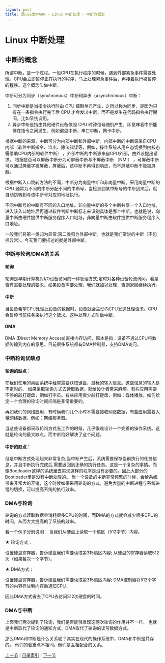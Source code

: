 ```yaml
---
layout: post
title: 源码开放学ARM - Linux 中断处理 - 中断的概念
---
```


# Linux 中断处理 #

## 中断的概念

所谓中断，是一个过程。一般CPU在执行程序的时候，遇到外部紧急事件需要处理。CPU会立即暂停正在执行的程序，马上处理紧急事件后，再接着执行被暂停的程序。这个概念叫做中断。

中断可分为同步（synchronous）中断和异步（asynchronous）中断：
1. 同步中断是当指令执行时由 CPU 控制单元产生，之所以称为同步，是因为只有在一条指令执行完毕后 CPU 才会发出中断，而不是发生在代码指令执行期间，比如系统调用。
2. 异步中断是指由其他硬件设备依照 CPU 时钟信号随机产生，即意味着中断能够在指令之间发生，例如键盘中断，串口中断，网卡中断。

根据中断的来源，中断可分为内部中断和外部中断，内部中断的中断源来自CPU内部（软件中断指令、溢出、除法错误等，例如，操作系统从用户态切换到内核态需借助CPU内部的软件中断） ，外部中断的中断源来自CPU外部，由外设提出请求。 
根据是否可以屏蔽中断分为可屏蔽中断与不屏蔽中断 （NMI） ，可屏蔽中断可以通过屏蔽字被屏蔽，屏蔽后，该中断不再得到响应，而不屏蔽中断不能被屏蔽。 

根据中断入口跳转方法的不同，中断分为向量中断和非向量中断。采用向量中断的 CPU 通常为不同的中断分配不同的中断号，当检测到某中断号的中断到来后，就自动跳转到与该中断号对应的地址执行。

不同中断号的中断有不同的入口地址。非向量中断的多个中断共享一个入口地址，进入该入口地址后再通过软件判断中断标志来识别具体是哪个中断。也就是说，向量中断由硬件提供中断服务程序入口地址，非向量中断由软件提供中断服务程序入口地址。 

一般我们将第一类归为异常;第二类归为外部中断，也就是我们常说的中断（不包括异常）。今天我们要描述的就是外部中断。


### 中断与轮询/DMA的关系

#### 轮询

轮询是早期计算机对I/O设备访问的一种管理方式;定时对各种设备轮流询问，看是否有需要处理的要求。如果设备需要处理，我们就加以处理，否则返回继续执行。

#### 中断
当设备希望CPU处理此设备的数据时，设备就会主动向CPU发送处理请求。CPU会暂停当前任务来执行这个请求。这种处理方式叫做中断。

#### DMA
DMA (Direct Memory Access)直接内存访问，原本是指：设备不通过CPU将数据传输到内存的意思。目前很多系统都有DMA控制器，支持DMA访问。

### 中断轮询优缺点

#### 轮询的缺点：

在我们使用的桌面系统中经常需要获取键盘，鼠标的输入信息。这些信息的输入是不定时的。
如果采取轮询方式去读取数据，就给设计者带来麻烦。有些应用需要不停的敲打键盘，例如打字员。有些应用很少敲打键盘，例如：媒体播放。如何给定一个合理的轮询时间间隔是非常重要的。

再如我们的网络应用，有时候我们几个小时不需要接收网络数据，有些应用需要大量网络数据，例如：网络服务器。

当这些设备都采取轮询方式去工作的时候，几乎很难设计一个完善的操作系统。这就是轮询的最大缺点。而中断恰好解决了这个问题。

#### 中断的缺点：

但是中断方式处理起来非常复杂;当中断产生后，系统需要保存当前执行的任务信息，并且中断执行完成后,需要返回到正确的执行任务。这是一个复杂的事情。而像Bootloader这样的系统里去实现这样的程序是没有必要的。因此大部分的Bootloader里是没有中断处理的。
当一个设备的中断非常频繁的时候，会给系统带来非常大的开销，这个时候如果采用轮询的方式，避免大量的中断进程与系统进程的切换，可以提高系统的执行效率。

### DMA与轮询

轮询的方式读取数据会消耗很多CPU的时间，而DMA的方式就会减少很多CPU的时间，从而大大提高的了系统的效率。

看一个例子分别说明：
当我们从硬盘上读取一个扇区（512字节）内容。

★	轮询方式：

设置硬盘寄存器，告诉硬盘我们需要读取第315扇区内容;
从硬盘的寄存器读取512次（如果每次一个字节）。

★	DMA方式：

设置硬盘寄存器，告诉硬盘我们需要读取第315扇区内容;
DMA控制器将512个字节的内容存放到内存后通知CPU。

因此DMA方式省去了CPU去访问512次硬盘的时间。

### DMA与中断

上面我们两次提到了轮询，我们是否能够发现这两次轮询的作用并不一样。
也就是中断取代了轮询的通知方式，DMA取代了轮询的读写数据方式。

那么DMA和中断是什么关系呢？其实在现代的操作系统中，DMA和中断是并存的。
他们的着重点不相同。他们是互相配合的关系。


[上一节](chp103-4.html)  |  [目录索引](../index.html)  |  [下一节](chp104-2.html)
